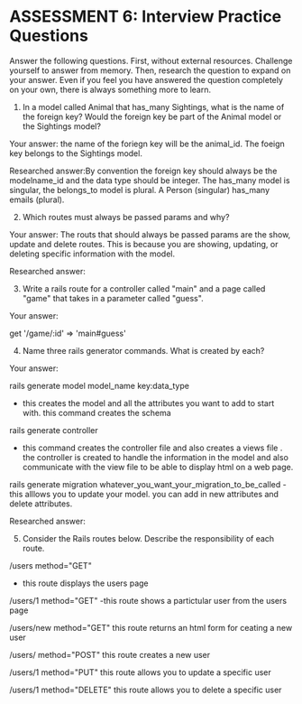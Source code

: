 # ASSESSMENT 6: Interview Practice Questions
Answer the following questions. First, without external resources. Challenge yourself to answer from memory. Then, research the question to expand on your answer. Even if you feel you have answered the question completely on your own, there is always something more to learn.

1. In a model called Animal that has_many Sightings, what is the name of the foreign key? Would the foreign key be part of the Animal model or the Sightings model?

  Your answer: the name of the foriegn key will be  the animal_id. The foeign key belongs to the  Sightings model.

  Researched answer:By convention the foreign key should always be the modelname_id and the data type should be integer. The has_many model is singular, the belongs_to model is plural. A Person (singular) has_many emails (plural).



2. Which routes must always be passed params and why?


  Your answer: The routs that should always be passed params are the show, update and delete routes. This is because you are showing, updating, or deleting specific information with the model.

  Researched answer:



3. Write a rails route for a controller called "main" and a page called "game" that takes in a parameter called "guess".

  Your answer: 

  get '/game/:id' => 'main#guess'



4. Name three rails generator commands. What is created by each?

  Your answer: 
  
  rails generate model model_name  key:data_type      
   - this creates the model and all the attributes you want to add to start with. this command creates the schema

  rails generate controller
  - this command creates the controller file and also creates a views file . the controller is created to handle the information in the model and also communicate with the view file to be able to display html on a web page.

  rails generate migration whatever_you_want_your_migration_to_be_called
  -this alllows you to update your model. you can add in new attributes and delete attributes.


  Researched answer:



5. Consider the Rails routes below. Describe the responsibility of each route.

/users        method="GET"
- this route displays the users page

/users/1      method="GET"
-this route shows a  partictular user from the users page 

/users/new    method="GET"
this route returns an html form for ceating a new user

/users/       method="POST"
this route creates a new user

/users/1      method="PUT"
this route allows you to update a specific user

/users/1      method="DELETE"
this route allows you to delete a specific user
